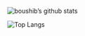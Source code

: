 ![boushib’s github stats](https://github-readme-stats.vercel.app/api?username=boushib&count_private=true&show_icons=true&hide_title=true&hide_border=true&include_all_commits=true&cache_seconds=10&theme=aura_dark&card_width=500&hide_title=false&title_color=ffffff&icon_color=f277bc)

![Top Langs](https://github-readme-stats.vercel.app/api/top-langs/?username=boushib&langs_count=8&hide_border=true&cache_seconds=10&theme=aura_dark&layout=compact&title_color=ffffff&card_width=500&hide=html,css,sass,kotlin,objective-c)
